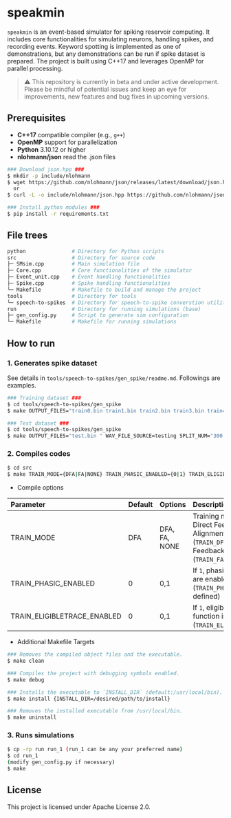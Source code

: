 # speakmin
`speakmin` is an event-based simulator for spiking reservoir computing. It includes core functionalities for simulating neurons, handling spikes, and recording events. Keyword spotting is implemented as one of demonstrations, but any demonstrations can be run if spike dataset is prepared. The project is built using C++17 and leverages OpenMP for parallel processing.

> ⚠️ This repository is currently in beta and under active development. Please be mindful of potential issues and keep an eye for improvements, new features and bug fixes in upcoming versions.

## Prerequisites

- **C++17** compatible compiler (e.g., `g++`)
- **OpenMP** support for parallelization
- **Python** 3.10.12 or higher
- **nlohmann/json** read the .json files
```bash
### Download json.hpp ###
$ mkdir -p include/nlohmann
$ wget https://github.com/nlohmann/json/releases/latest/download/json.hpp -P include/nlohmann/
  or
$ curl -L -o include/nlohmann/json.hpp https://github.com/nlohmann/json/releases/latest/download/json.hpp

### Install python modules ###
$ pip install -r requirements.txt
```

## File trees
```bash
python               # Directory for Python scripts
src                  # Directory for source code
├─ SMsim.cpp         # Main simulation file
├─ Core.cpp          # Core functionalities of the simulator
├─ Event_unit.cpp    # Event handling functionalities
├─ Spike.cpp         # Spike handling functionalities
└─ Makefile          # Makefile to build and manage the project
tools                # Directory for tools
└─ speech-to-spikes  # Directory for speech-to-spike converstion utility
run                  # Directory for running simulations (base)
├─ gen_config.py     # Script to generate sim configuration
└─ Makefile          # Makefile for running simulations
```

## How to run
### 1. Generates spike dataset

See details in `tools/speech-to-spikes/gen_spike/readme.md`. Followings are examples.

```bash
### Training dataset ###
$ cd tools/speech-to-spikes/gen_spike
$ make OUTPUT_FILES="train0.bin train1.bin train2.bin train3.bin train4.bin train5.bin train6.bin train7.bin train8.bin train9.bin" WAV_FILE_SOURCE=not_testing SPLIT_NUM="300 300 300 300 300 300 300 300 300 300 " CATEGORY="yes no up down left right on off stop go" ALPHA=10 LEAK_ENABLE=1 LEAK_TAU=20000e-6

### Test dataset ###
$ cd tools/speech-to-spikes/gen_spike
$ make OUTPUT_FILES="test.bin " WAV_FILE_SOURCE=testing SPLIT_NUM="300 " CATEGORY="yes no up down left right on off stop go" ALPHA=10 LEAK_ENABLE=1 LEAK_TAU=20000e-6
```

### 2. Compiles codes
```bash
$ cd src
$ make TRAIN_MODE={DFA|FA|NONE} TRAIN_PHASIC_ENABLED={0|1} TRAIN_ELIGIBLETRACE_ENABLED={0|1}
```
- Compile options

|Parameter |Default|Options |Description      |
|:---------|:------|:-------|:----------------|
|TRAIN_MODE|DFA    |DFA, FA, NONE|Training mode. DFA: Direct Feedback Alignment (`TRAIN_DFA`), FA: Feedback Alignment (`TRAIN_FA`) |
|TRAIN_PHASIC_ENABLED|0     |0,1       |If `1`, phasic operations are enabled (`TRAIN_PHASE` will be defined)|
|TRAIN_ELIGIBLETRACE_ENABLED|0 |0,1 |If `1`, eligibile trace function is enabled (`TRAIN_ELIGIBLETRACE`)|

- Additional Makefile Targets 

```bash
### Removes the compiled object files and the executable.
$ make clean

### Compiles the project with debugging symbols enabled.
$ make debug   

### Installs the executable to `INSTALL_DIR` (default:/usr/local/bin).
$ make install {INSTALL_DIR=/desired/path/to/install}

### Removes the installed executable from /usr/local/bin.
$ make uninstall
```

### 3. Runs simulations
```bash
$ cp -rp run run_1 (run_1 can be any your preferred name)
$ cd run_1
(modify gen_config.py if necessary)
$ make
```

## License
This project is licensed under Apache License 2.0.
